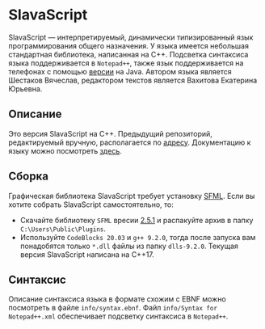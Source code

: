 # SlavaScript
SlavaScript — интерпретируемый, динамически типизированный язык программирования общего назначения.
У языка имеется небольшая стандартная библиотека, написанная на C++.
Подсветка синтаксиса языка поддерживается в `Notepad++`, также язык поддерживается на телефонах с помощью [версии](https://github.com/slavashestakov2005/SlavaScript) на Java.
Автором языка является Шестаков Вячеслав, редактором текстов является Вахитова Екатерина Юрьевна.

## Описание
Это версия SlavaScript на C++.
Предыдущий репозиторий, редактируемый вручную, располагается по [адресу](https://github.com/slavashestakov2005/Version_on_C).
Документацию к языку можно посмотреть [здесь](https://drive.google.com/file/d/1JXeZC6GDskKCiZNyj6zwlt4cYiHpMhEf/view?usp=sharing).

## Сборка
Графическая библиотека SlavaScript требует установку [SFML](https://www.sfml-dev.org/). Если вы хотите собрать SlavaScript самостоятельно, то:
+ Скачайте библиотеку `SFML` вресии [2.5.1](https://www.sfml-dev.org/files/SFML-2.5.1-windows-gcc-7.3.0-mingw-64-bit.zip) и распакуйте архив в папку `C:\Users\Public\Plugins`.
+ Используйте `CodeBlocks 20.03` и `g++ 9.2.0`, тогда после запуска вам понадобятся только `*.dll` файлы из папку `dlls-9.2.0`.
Текущая версия SlavaScript написана на C++17.

## Синтаксис
Описание синтаксиса языка в формате схожим с EBNF можно посмотреть в файле `info/syntax.ebnf`.
Файл `info/Syntax for Notepad++.xml` обеспечивает подсветку синтаксиса в `Notepad++`.
